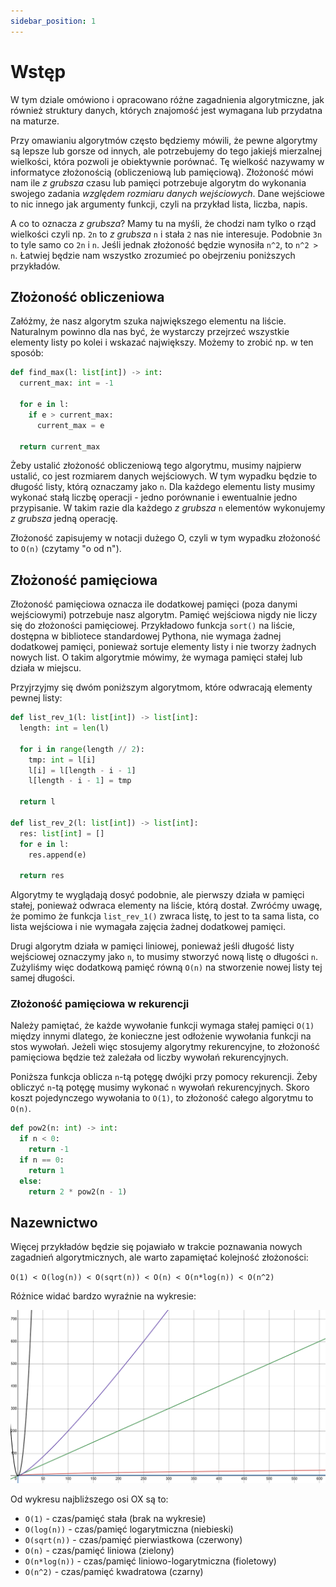 ```yaml
---
sidebar_position: 1
---
```


# Wstęp

W tym dziale omówiono i opracowano różne zagadnienia algorytmiczne, jak również
struktury danych, których znajomość jest wymagana lub przydatna na maturze.

Przy omawianiu algorytmów często będziemy mówili, że pewne algorytmy są lepsze
lub gorsze od innych, ale potrzebujemy do tego jakiejś mierzalnej wielkości,
która pozwoli je obiektywnie porównać. Tę wielkość nazywamy w informatyce
złożonością (obliczeniową lub pamięciową). Złożoność mówi nam ile _z grubsza_
czasu lub pamięci potrzebuje algorytm do wykonania swojego zadania
_względem rozmiaru danych wejściowych_. Dane wejściowe to nic innego jak
argumenty funkcji, czyli na przykład lista, liczba, napis.

A co to oznacza _z grubsza_? Mamy tu na myśli, że chodzi nam tylko o rząd
wielkości czyli np. `2n` to _z grubsza_ `n` i stała `2` nas nie interesuje.
Podobnie `3n` to tyle samo co `2n` i `n`. Jeśli jednak złożoność będzie
wynosiła `n^2`, to `n^2 > n`. Łatwiej będzie nam wszystko zrozumieć po
obejrzeniu poniższych przykładów.

## Złożoność obliczeniowa

Załóżmy, że nasz algorytm szuka największego elementu na liście. Naturalnym
powinno dla nas być, że wystarczy przejrzeć wszystkie elementy listy po kolei
i wskazać największy. Możemy to zrobić np. w ten sposób:

```python showLineNumbers
def find_max(l: list[int]) -> int:
  current_max: int = -1

  for e in l:
    if e > current_max:
      current_max = e

  return current_max
```

Żeby ustalić złożoność obliczeniową tego algorytmu, musimy najpierw ustalić, co
jest rozmiarem danych wejściowych. W tym wypadku będzie to długość listy, którą
oznaczamy jako `n`. Dla każdego elementu listy musimy wykonać stałą liczbę
operacji - jedno porównanie i ewentualnie jedno przypisanie. W takim razie
dla każdego _z grubsza_ `n` elementów wykonujemy _z grubsza_ jedną operację.

Złożoność zapisujemy w notacji dużego O, czyli w tym wypadku złożoność to
`O(n)` (czytamy "o od n").

## Złożoność pamięciowa

Złożoność pamięciowa oznacza ile dodatkowej pamięci (poza danymi wejściowymi)
potrzebuje nasz algorytm. Pamięć wejściowa nigdy nie liczy się do złożoności
pamięciowej. Przykładowo funkcja `sort()` na liście, dostępna w bibliotece
standardowej Pythona, nie wymaga żadnej dodatkowej pamięci, ponieważ sortuje
elementy listy i nie tworzy żadnych nowych list. O takim algorytmie mówimy, że
wymaga pamięci stałej lub działa w miejscu.

Przyjrzyjmy się dwóm poniższym algorytmom, które odwracają elementy pewnej
listy:

```python showLineNumbers
def list_rev_1(l: list[int]) -> list[int]:
  length: int = len(l)

  for i in range(length // 2):
    tmp: int = l[i]
    l[i] = l[length - i - 1]
    l[length - i - 1] = tmp

  return l

def list_rev_2(l: list[int]) -> list[int]:
  res: list[int] = []
  for e in l:
    res.append(e)

  return res
```

Algorytmy te wyglądają dosyć podobnie, ale pierwszy działa w pamięci stałej,
ponieważ odwraca elementy na liście, którą dostał. Zwróćmy uwagę, że pomimo że
funkcja `list_rev_1()` zwraca listę, to jest to ta sama lista, co lista wejściowa
i nie wymagała zajęcia żadnej dodatkowej pamięci.

Drugi algorytm działa w pamięci liniowej, ponieważ jeśli długość listy wejściowej
oznaczymy jako `n`, to musimy stworzyć nową listę o długości `n`. Zużyliśmy więc
dodatkową pamięć równą `O(n)` na stworzenie nowej listy tej samej długości.

### Złożoność pamięciowa w rekurencji

Należy pamiętać, że każde wywołanie funkcji wymaga stałej pamięci `O(1)` między
innymi dlatego, że konieczne jest odłożenie wywołania funkcji na stos wywołań.
Jeżeli więc stosujemy algorytmy rekurencyjne, to złożoność pamięciowa będzie
też zależała od liczby wywołań rekurencyjnych.

Poniższa funkcja oblicza `n`-tą potęgę dwójki przy pomocy rekurencji. Żeby obliczyć
`n`-tą potęgę musimy wykonać `n` wywołań rekurencyjnych. Skoro koszt pojedynczego
wywołania to `O(1)`, to złożoność całego algorytmu to `O(n)`.

```python showLineNumbers
def pow2(n: int) -> int:
  if n < 0:
    return -1
  if n == 0:
    return 1
  else:
    return 2 * pow2(n - 1)
```

## Nazewnictwo

Więcej przykładów będzie się pojawiało w trakcie poznawania nowych zagadnień
algorytmicznych, ale warto zapamiętać kolejność złożoności:

`O(1) < O(log(n)) < O(sqrt(n)) < O(n) < O(n*log(n)) < O(n^2)`

Różnice widać bardzo wyraźnie na wykresie:

![Wykres porównujący różne funkcje](../../static/img/docs/complexities.png)

Od wykresu najbliższego osi OX są to:

- `O(1)` - czas/pamięć stała (brak na wykresie)
- `O(log(n))` - czas/pamięć logarytmiczna (niebieski)
- `O(sqrt(n))` - czas/pamięć pierwiastkowa (czerwony)
- `O(n)` - czas/pamięć liniowa (zielony)
- `O(n*log(n))` - czas/pamięć liniowo-logarytmiczna (fioletowy)
- `O(n^2)` - czas/pamięć kwadratowa (czarny)
